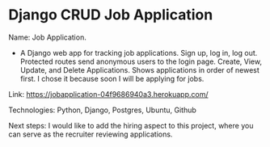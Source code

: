 # Django CRUD Job Application

Name: Job Application. 
- A Django web app for tracking job applications. Sign up, log in, log out. Protected routes send anonymous users to the login page. Create, View, Update, and Delete Applications. Shows applications in order of newest first. I chose it because soon I will be applying for jobs.

Link: https://jobapplication-04f9686940a3.herokuapp.com/

Technologies: Python, Django, Postgres, Ubuntu, Github

Next steps: I would like to add the hiring aspect to this project, where you can serve as the recruiter reviewing applications.
